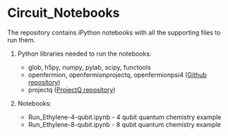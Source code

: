 # Circuit_Notebooks

The repository contains iPython notebooks with all the supporting files to run them.

1. Python libraries needed to run the notebooks:
   * glob, h5py, numpy, pylab, scipy, functools
   * openfermion, openfermionprojectq, openfermionpsi4 ([Github repository](https://github.com/quantumlib/OpenFermion))
   * projectq ([ProjectQ repository](https://projectq.ch))

2. Notebooks:
   * Run_Ethylene-4-qubit.ipynb - 4 qubit quantum chemistry example
   * Run_Ethylene-8-qubit.ipynb - 8 qubit quantum chemistry example

